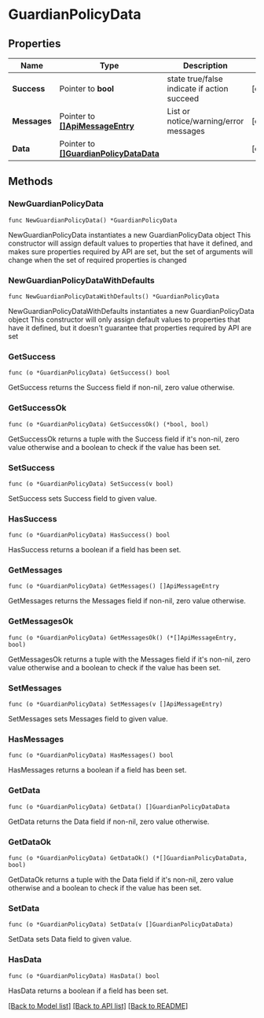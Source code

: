 # GuardianPolicyData

## Properties

Name | Type | Description | Notes
------------ | ------------- | ------------- | -------------
**Success** | Pointer to **bool** | state true/false indicate if action succeed | [optional] 
**Messages** | Pointer to [**[]ApiMessageEntry**](ApiMessageEntry.md) | List or notice/warning/error messages | [optional] 
**Data** | Pointer to [**[]GuardianPolicyDataData**](GuardianPolicyDataData.md) |  | [optional] 

## Methods

### NewGuardianPolicyData

`func NewGuardianPolicyData() *GuardianPolicyData`

NewGuardianPolicyData instantiates a new GuardianPolicyData object
This constructor will assign default values to properties that have it defined,
and makes sure properties required by API are set, but the set of arguments
will change when the set of required properties is changed

### NewGuardianPolicyDataWithDefaults

`func NewGuardianPolicyDataWithDefaults() *GuardianPolicyData`

NewGuardianPolicyDataWithDefaults instantiates a new GuardianPolicyData object
This constructor will only assign default values to properties that have it defined,
but it doesn't guarantee that properties required by API are set

### GetSuccess

`func (o *GuardianPolicyData) GetSuccess() bool`

GetSuccess returns the Success field if non-nil, zero value otherwise.

### GetSuccessOk

`func (o *GuardianPolicyData) GetSuccessOk() (*bool, bool)`

GetSuccessOk returns a tuple with the Success field if it's non-nil, zero value otherwise
and a boolean to check if the value has been set.

### SetSuccess

`func (o *GuardianPolicyData) SetSuccess(v bool)`

SetSuccess sets Success field to given value.

### HasSuccess

`func (o *GuardianPolicyData) HasSuccess() bool`

HasSuccess returns a boolean if a field has been set.

### GetMessages

`func (o *GuardianPolicyData) GetMessages() []ApiMessageEntry`

GetMessages returns the Messages field if non-nil, zero value otherwise.

### GetMessagesOk

`func (o *GuardianPolicyData) GetMessagesOk() (*[]ApiMessageEntry, bool)`

GetMessagesOk returns a tuple with the Messages field if it's non-nil, zero value otherwise
and a boolean to check if the value has been set.

### SetMessages

`func (o *GuardianPolicyData) SetMessages(v []ApiMessageEntry)`

SetMessages sets Messages field to given value.

### HasMessages

`func (o *GuardianPolicyData) HasMessages() bool`

HasMessages returns a boolean if a field has been set.

### GetData

`func (o *GuardianPolicyData) GetData() []GuardianPolicyDataData`

GetData returns the Data field if non-nil, zero value otherwise.

### GetDataOk

`func (o *GuardianPolicyData) GetDataOk() (*[]GuardianPolicyDataData, bool)`

GetDataOk returns a tuple with the Data field if it's non-nil, zero value otherwise
and a boolean to check if the value has been set.

### SetData

`func (o *GuardianPolicyData) SetData(v []GuardianPolicyDataData)`

SetData sets Data field to given value.

### HasData

`func (o *GuardianPolicyData) HasData() bool`

HasData returns a boolean if a field has been set.


[[Back to Model list]](../README.md#documentation-for-models) [[Back to API list]](../README.md#documentation-for-api-endpoints) [[Back to README]](../README.md)


